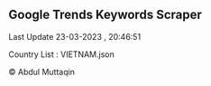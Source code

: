 

## Google Trends Keywords Scraper 
 
Last Update 23-03-2023 , 20:46:51

Country List :
VIETNAM.json



© Abdul Muttaqin 
